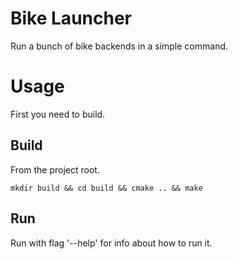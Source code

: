 # Bike Launcher
Run a bunch of bike backends in a simple command.
# Usage
First you need to build.
## Build
From the project root.
``` shell
mkdir build && cd build && cmake .. && make
```
## Run
Run with flag '--help' for info about how to run it.
